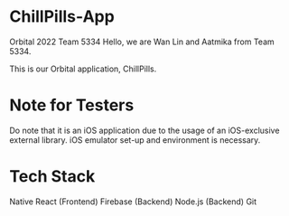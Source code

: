 # ChillPills-App
Orbital 2022 Team 5334 Hello, we are Wan Lin and Aatmika from Team 5334.

This is our Orbital application, ChillPills.

# Note for Testers
Do note that it is an iOS application due to the usage of an iOS-exclusive external library. iOS emulator set-up and environment is necessary.

# Tech Stack
Native React (Frontend)
Firebase (Backend)
Node.js (Backend)
Git 
